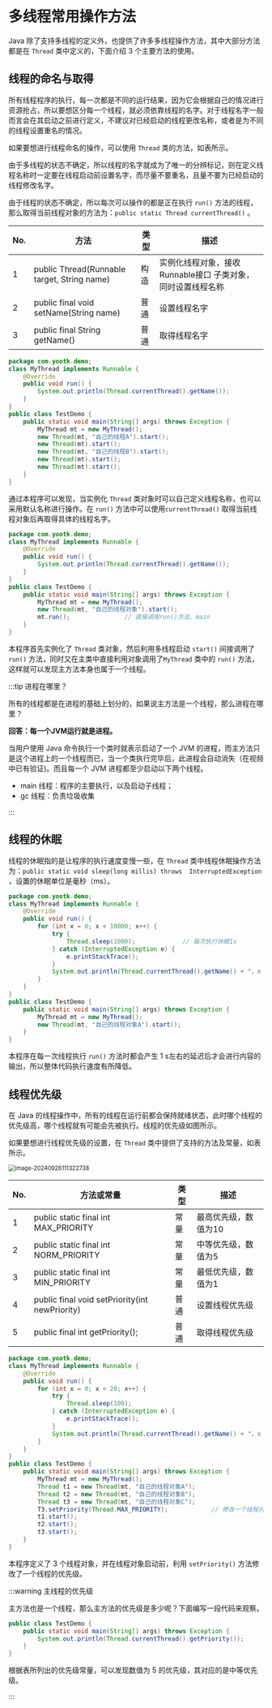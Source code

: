 # 多线程常用操作方法

Java 除了支持多线程的定义外，也提供了许多多线程操作方法，其中大部分方法都是在 `Thread` 类中定义的，下面介绍 3 个主要方法的使用。

## 线程的命名与取得

所有线程程序的执行，每一次都是不同的运行结果，因为它会根据自己的情况进行资源抢占，所以要想区分每一个线程，就必须依靠线程的名字。对于线程名字一般而言会在其启动之前进行定义，不建议对已经启动的线程更改名称，或者是为不同的线程设置重名的情况。

如果要想进行线程命名的操作，可以使用 `Thread` 类的方法，如表所示。

由于多线程的状态不确定，所以线程的名字就成为了唯一的分辨标记，则在定义线程名称时一定要在线程启动前设置名字，而尽量不要重名，且量不要为已经启动的线程修改名字。

由于线程的状态不确定，所以每次可以操作的都是正在执行 `run()`
方法的线程，那么取得当前线程对象的方法为：`public static Thread currentThread()` 。

| No. | 方法                                          | 类型 | 描述                                 |
|-----|---------------------------------------------|----|------------------------------------|
| 1   | public Thread(Runnable target, String name) | 构造 | 实例化线程对象，接收Runnable接口 子类对象，同时设置线程名称 |
| 2   | public final void setName(String name)      | 普通 | 设置线程名字                             |
| 3   | public final String getName()               | 普通 | 取得线程名字                             |

```java
package com.yootk.demo;
class MyThread implements Runnable {
	@Override
	public void run() {
		System.out.println(Thread.currentThread().getName());
	}
}
public class TestDemo {
	public static void main(String[] args) throws Exception {
		MyThread mt = new MyThread();
		new Thread(mt, "自己的线程A").start();
		new Thread(mt).start();
		new Thread(mt, "自己的线程B").start();
		new Thread(mt).start();
		new Thread(mt).start();
	}
}
```

通过本程序可以发现，当实例化 `Thread` 类对象时可以自己定义线程名称，也可以采用默认名称进行操作。在 `run()`
方法中可以使用`currentThread()` 取得当前线程对象后再取得具体的线程名字。

```java
package com.yootk.demo;
class MyThread implements Runnable {
	@Override
	public void run() {
		System.out.println(Thread.currentThread().getName());
	}
}
public class TestDemo {
	public static void main(String[] args) throws Exception {
		MyThread mt = new MyThread();
		new Thread(mt, "自己的线程对象").start();
		mt.run(); 				// 直接调用run()方法，main
	}
}
```

本程序首先实例化了 `Thread` 类对象，然后利用多线程启动 `start()` 间接调用了 `run()`
方法，同时又在主类中直接利用对象调用了`MyThread` 类中的 `run()` 方法，这样就可以发现主方法本身也属于一个线程。

:::tip 进程在哪里？

所有的线程都是在进程的基础上划分的，如果说主方法是一个线程，那么进程在哪里？

**回答：每一个JVM运行就是进程。**

当用户使用 Java 命令执行一个类时就表示启动了一个 JVM
的进程，而主方法只是这个进程上的一个线程而已，当一个类执行完毕后，此进程会自动消失（在视频中已有验证)。而且每一个 JVM
进程都至少启动以下两个线程。

- main 线程：程序的主要执行，以及启动子线程；
- gc 线程：负责垃圾收集

:::

## 线程的休眠

线程的休眠指的是让程序的执行速度变慢一些，在 `Thread`
类中线程休眠操作方法为：`public static void sleep(long millis) throws  InterruptedException` ，设置的休眠单位是毫秒（ms）。

```java
package com.yootk.demo;
class MyThread implements Runnable {
	@Override
	public void run() {
		for (int x = 0; x < 10000; x++) {
			try {
				Thread.sleep(1000);				// 每次执行休眠1s
			} catch (InterruptedException e) {
				e.printStackTrace();
			}
			System.out.println(Thread.currentThread().getName() + "，x = " + x);
		}
	}
}
public class TestDemo {
	public static void main(String[] args) throws Exception {
		MyThread mt = new MyThread();
		new Thread(mt, "自己的线程对象A").start();
	}
}
```

本程序在每一次线程执行 `run()` 方法时都会产生 1 s左右的延迟后才会进行内容的输出，所以整体代码执行速度有所降低。

## 线程优先级

在 Java 的线程操作中，所有的线程在运行前都会保持就绪状态，此时哪个线程的优先级高，哪个线程就有可能会先被执行。线程的优先级如图所示。

如果要想进行线程优先级的设置，在 `Thread` 类中提供了支持的方法及常量，如表所示。

<img src="C:\Users\OchiaMalu\AppData\Roaming\Typora\typora-user-images\image-20240926111322738.png" alt="image-20240926111322738" style="zoom:80%;" />

| No. | 方法或常量                                          | 类型 | 描述          |
|-----|------------------------------------------------|----|-------------|
| 1   | public static final int MAX_PRIORITY           | 常量 | 最高优先级，数值为10 |
| 2   | public static final int NORM_PRIORITY          | 常量 | 中等优先级，数值为5  |
| 3   | public static final int MIN_PRIORITY           | 常量 | 最低优先级，数值为1  |
| 4   | public final void setPriority(int newPriority) | 普通 | 设置线程优先级     |
| 5   | public final int getPriority();                | 普通 | 取得线程优先级     |

```java
package com.yootk.demo;
class MyThread implements Runnable {
	@Override
	public void run() {
		for (int x = 0; x < 20; x++) {
			try {
				Thread.sleep(100);
			} catch (InterruptedException e) {
				e.printStackTrace();
			}
			System.out.println(Thread.currentThread().getName() + "，x = " + x);
		}
	}
}
public class TestDemo { 
	public static void main(String[] args) throws Exception {
		MyThread mt = new MyThread();
		Thread t1 = new Thread(mt, "自己的线程对象A");
		Thread t2 = new Thread(mt, "自己的线程对象B");
		Thread t3 = new Thread(mt, "自己的线程对象C");
		T3.setPriority(Thread.MAX_PRIORITY);			// 修改一个线程对象的优先级
		t1.start();
		t2.start();
		t3.start();
	}
}
```

本程序定义了 3 个线程对象，并在线程对象启动前，利用 `setPriority()` 方法修改了一个线程的优先级。

:::warning 主线程的优先级

主方法也是一个线程，那么主方法的优先级是多少呢？下面编写一段代码来观察。

```java
public class TestDemo {
	public static void main(String[] args) throws Exception {
		System.out.println(Thread.currentThread().getPriority());
	}
}
```

根据表所列出的优先级常量，可以发现数值为 5 的优先级，其对应的是中等优先级。

:::

